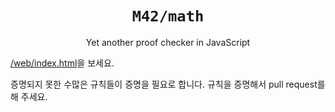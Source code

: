 <h1 align="center"><code>M42/math</code></h1>
<p align="center">Yet another proof checker in JavaScript</p>

[/web/index.html](https://logico-philosophical.github.io/math/web/index.html)을 보세요.

증명되지 못한 수많은 규칙들이 증명을 필요로 합니다. 규칙을 증명해서 pull request를 해 주세요.
